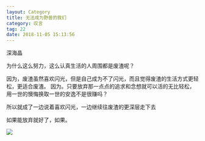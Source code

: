 ```yaml
---
layout: Category
title: 无法成为野兽的我们
category: 叹言
tag: 22
date: 2018-11-05 15:13:56
---
```


深海晶

为什么这么努力，这么认真生活的人周围都是废渣呢？

因为，废渣虽然喜欢闪光，但是自己成为不了闪光，而且觉得废渣的生活方式更轻松，更适合废渣。
因为。只要放弃那一点点的追求和念想就可以活的无比轻松，用一世的懊悔换取一世的安逸不是很赚吗？

所以就成了一边说着喜欢闪光，一边继续往废渣的更深层走下去

如果能放弃就好了，如果。

<!-- <iframe frameborder="no" border="0" marginwidth="0" marginheight="0" width=330 height=86 src="//music.163.com/outchain/player?type=2&id=1319690190&auto=1&height=66"></iframe> -->

![](https://p3.music.126.net/nHHuFyhHmyhQInZUVvA6mw==/109951163543356586.jpg?)

<script>
  export default{

    mounted(){
        console.log('234:', 234)
        console.log('this', this);
      }
      }
</script>
